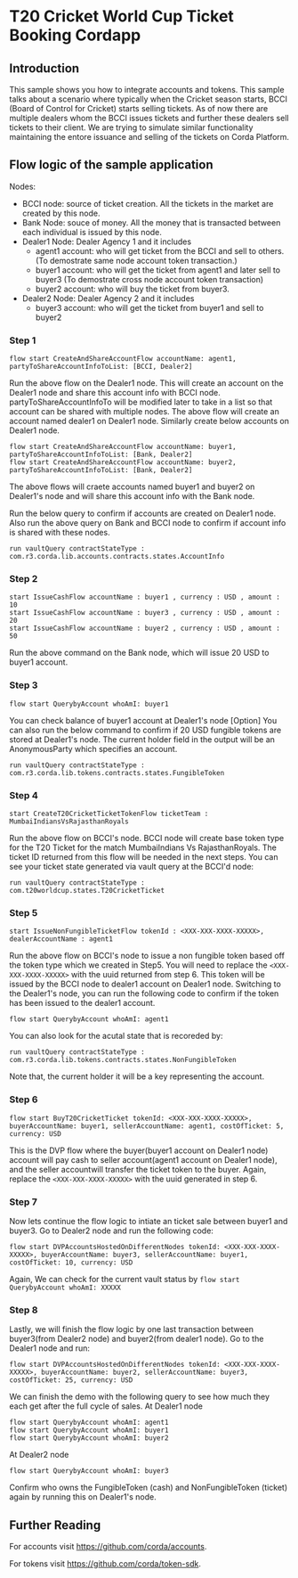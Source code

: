 # T20 Cricket World Cup Ticket Booking Cordapp


## Introduction
This sample shows you how to integrate accounts and tokens. This sample talks about a scenario where typically when the Cricket season starts, BCCI (Board of Control for Cricket) starts selling tickets.
As of now there are multiple dealers whom the BCCI issues tickets and further these dealers sell tickets to their client. We are trying to simulate similar functionality maintaining the entore issuance and selling
of the tickets on Corda Platform.

## Flow logic of the sample application 

Nodes:

* BCCI node: source of ticket creation. All the tickets in the market are created by this node. 
* Bank Node: souce of money. All the money that is transacted between each individual is issued by this node.
* Dealer1 Node: Dealer Agency 1 and it includes
    * agent1 account: who will get ticket from the BCCI and sell to others. (To demostrate same node account token transaction.)
    * buyer1 account: who will get the ticket from agent1 and later sell to buyer3 (To demostrate cross node account token transaction)
    * buyer2 account: who will buy the ticket from buyer3. 
* Dealer2 Node: Dealer Agency 2 and it includes
    * buyer3 account: who will get the ticket from buyer1 and sell to buyer2


###  Step 1
```
flow start CreateAndShareAccountFlow accountName: agent1, partyToShareAccountInfoToList: [BCCI, Dealer2]
```
Run the above flow on the Dealer1 node. This will create an account on the Dealer1 node and share this account info with BCCI node.
partyToShareAccountInfoTo will be modified later to take in a list so that account can be shared with multiple nodes.
The above flow will create an account named dealer1 on Dealer1 node. Similarly create below accounts on Dealer1 node.
```
flow start CreateAndShareAccountFlow accountName: buyer1, partyToShareAccountInfoToList: [Bank, Dealer2]
flow start CreateAndShareAccountFlow accountName: buyer2, partyToShareAccountInfoToList: [Bank, Dealer2]
```
The above flows will craete accounts named buyer1 and buyer2 on Dealer1's node and will share this account info with the Bank node.

Run the below query to confirm if accounts are created on Dealer1 node. Also run the above query on Bank and BCCI node to confirm if account info is shared with these nodes.

    run vaultQuery contractStateType : com.r3.corda.lib.accounts.contracts.states.AccountInfo



###  Step 2

```
start IssueCashFlow accountName : buyer1 , currency : USD , amount : 10
start IssueCashFlow accountName : buyer3 , currency : USD , amount : 20
start IssueCashFlow accountName : buyer2 , currency : USD , amount : 50
```
Run the above command on the Bank node, which will issue 20 USD to buyer1 account.

###  Step 3
```
flow start QuerybyAccount whoAmI: buyer1
```
You can check balance of buyer1 account at Dealer1's node
[Option] You can also run the below command to confirm if 20 USD fungible tokens are stored at Dealer1's node. The current holder field in the output will be an AnonymousParty which specifies an account.
```
run vaultQuery contractStateType : com.r3.corda.lib.tokens.contracts.states.FungibleToken
```


###  Step 4

    start CreateT20CricketTicketTokenFlow ticketTeam : MumbaiIndiansVsRajasthanRoyals
    
Run the above flow on BCCI's node. BCCI node will create base token type for the T20 Ticket for the match MumbaiIndians Vs RajasthanRoyals. The ticket ID returned from this flow will be needed in the next steps.
You can see your ticket state generated via vault query at the BCCI'd node:


    run vaultQuery contractStateType : com.t20worldcup.states.T20CricketTicket

###  Step 5

    start IssueNonFungibleTicketFlow tokenId : <XXX-XXX-XXXX-XXXXX>, dealerAccountName : agent1

Run the above flow on BCCI's node to issue a non fungible token based off the token type which we created in Step5. You will need to replace the `<XXX-XXX-XXXX-XXXXX>` with the uuid returned from step 6. This token will be issued by the BCCI node to dealer1 account on Dealer1 node. 
Switching to the Dealer1's node, you can run the following code to confirm if the token has been issued to the dealer1 account. 
```
flow start QuerybyAccount whoAmI: agent1

```
You can also look for the acutal state that is recoreded by: 

    run vaultQuery contractStateType : com.r3.corda.lib.tokens.contracts.states.NonFungibleToken
Note that, the current holder it will be a key representing the account.


###  Step 6
```
flow start BuyT20CricketTicket tokenId: <XXX-XXX-XXXX-XXXXX>, buyerAccountName: buyer1, sellerAccountName: agent1, costOfTicket: 5, currency: USD
```

This is the DVP flow where the buyer(buyer1 account on Dealer1 node) account will pay cash to seller account(agent1 account on Dealer1 node), and the seller accountwill transfer the ticket token to the buyer. Again, replace the `<XXX-XXX-XXXX-XXXXX>` with the uuid generated in step 6.

### Step 7
Now lets continue the flow logic to intiate an ticket sale between buyer1 and buyer3. Go to Dealer2 node and run the following code:
```
flow start DVPAccountsHostedOnDifferentNodes tokenId: <XXX-XXX-XXXX-XXXXX>, buyerAccountName: buyer3, sellerAccountName: buyer1, costOfTicket: 10, currency: USD

```
Again, We can check for the current vault status by `flow start QuerybyAccount whoAmI: XXXXX`

### Step 8
Lastly, we will finish the flow logic by one last transaction between buyer3(from Dealer2 node) and buyer2(from dealer1 node). Go to the Dealer1 node and run: 
```
flow start DVPAccountsHostedOnDifferentNodes tokenId: <XXX-XXX-XXXX-XXXXX>, buyerAccountName: buyer2, sellerAccountName: buyer3, costOfTicket: 25, currency: USD
```
We can finish the demo with the following query to see how much they each get after the full cycle of sales.
At Dealer1 node
```
flow start QuerybyAccount whoAmI: agent1  
flow start QuerybyAccount whoAmI: buyer1
flow start QuerybyAccount whoAmI: buyer2
```
At Dealer2 node
```
flow start QuerybyAccount whoAmI: buyer3

```
Confirm who owns the FungibleToken (cash) and NonFungibleToken (ticket) again by running this on Dealer1's node.


## Further Reading

For accounts visit https://github.com/corda/accounts.

For tokens visit https://github.com/corda/token-sdk.
